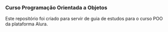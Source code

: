 ### Curso Programação Orientada a Objetos

Este repositório foi criado para servir de guia de estudos para o curso POO da plataforma Alura.